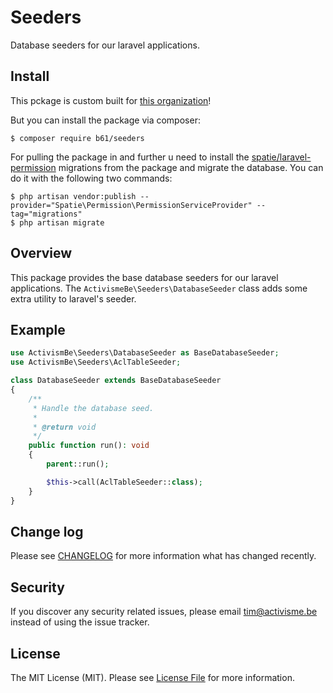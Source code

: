 # Seeders 

Database seeders for our laravel applications. 

## Install 

This pckage is custom built for [this organization](https://github.com/nuclear-campain)!

But you can install the package via composer: 

```
$ composer require b61/seeders
```

For pulling the package in and further u need to install the [spatie/laravel-permission](https://github.com/spatie/laravel-permission) migrations from the package and migrate the database. You can do it with the following two commands: 

```
$ php artisan vendor:publish --provider="Spatie\Permission\PermissionServiceProvider" --tag="migrations"
$ php artisan migrate
```

## Overview 

This package provides the base database seeders for our laravel applications. The `ActivismeBe\Seeders\DatabaseSeeder` class adds 
some extra utility to laravel's seeder. 

## Example 

```php 
use ActivismBe\Seeders\DatabaseSeeder as BaseDatabaseSeeder;
use ActivismBe\Seeders\AclTableSeeder;

class DatabaseSeeder extends BaseDatabaseSeeder
{
    /**
     * Handle the database seed. 
     *
     * @return void
     */
    public function run(): void 
    {
        parent::run();

        $this->call(AclTableSeeder::class);
    }
}
```

## Change log

Please see [CHANGELOG](CHANGELOG.md) for more information what has changed recently.

## Security

If you discover any security related issues, please email tim@activisme.be instead of using the issue tracker.

## License

The MIT License (MIT). Please see [License File](LICENSE.md) for more information.